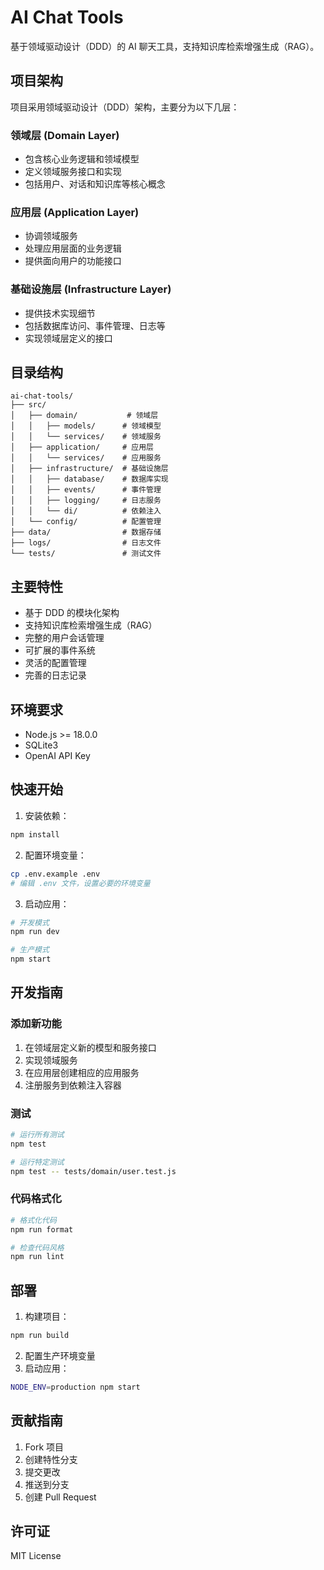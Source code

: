 # AI Chat Tools

基于领域驱动设计（DDD）的 AI 聊天工具，支持知识库检索增强生成（RAG）。

## 项目架构

项目采用领域驱动设计（DDD）架构，主要分为以下几层：

### 领域层 (Domain Layer)
- 包含核心业务逻辑和领域模型
- 定义领域服务接口和实现
- 包括用户、对话和知识库等核心概念

### 应用层 (Application Layer)
- 协调领域服务
- 处理应用层面的业务逻辑
- 提供面向用户的功能接口

### 基础设施层 (Infrastructure Layer)
- 提供技术实现细节
- 包括数据库访问、事件管理、日志等
- 实现领域层定义的接口

## 目录结构

```
ai-chat-tools/
├── src/
│   ├── domain/           # 领域层
│   │   ├── models/      # 领域模型
│   │   └── services/    # 领域服务
│   ├── application/     # 应用层
│   │   └── services/    # 应用服务
│   ├── infrastructure/  # 基础设施层
│   │   ├── database/    # 数据库实现
│   │   ├── events/      # 事件管理
│   │   ├── logging/     # 日志服务
│   │   └── di/          # 依赖注入
│   └── config/          # 配置管理
├── data/                # 数据存储
├── logs/                # 日志文件
└── tests/               # 测试文件
```

## 主要特性

- 基于 DDD 的模块化架构
- 支持知识库检索增强生成（RAG）
- 完整的用户会话管理
- 可扩展的事件系统
- 灵活的配置管理
- 完善的日志记录

## 环境要求

- Node.js >= 18.0.0
- SQLite3
- OpenAI API Key

## 快速开始

1. 安装依赖：
```bash
npm install
```

2. 配置环境变量：
```bash
cp .env.example .env
# 编辑 .env 文件，设置必要的环境变量
```

3. 启动应用：
```bash
# 开发模式
npm run dev

# 生产模式
npm start
```

## 开发指南

### 添加新功能

1. 在领域层定义新的模型和服务接口
2. 实现领域服务
3. 在应用层创建相应的应用服务
4. 注册服务到依赖注入容器

### 测试

```bash
# 运行所有测试
npm test

# 运行特定测试
npm test -- tests/domain/user.test.js
```

### 代码格式化

```bash
# 格式化代码
npm run format

# 检查代码风格
npm run lint
```

## 部署

1. 构建项目：
```bash
npm run build
```

2. 配置生产环境变量
3. 启动应用：
```bash
NODE_ENV=production npm start
```

## 贡献指南

1. Fork 项目
2. 创建特性分支
3. 提交更改
4. 推送到分支
5. 创建 Pull Request

## 许可证

MIT License
